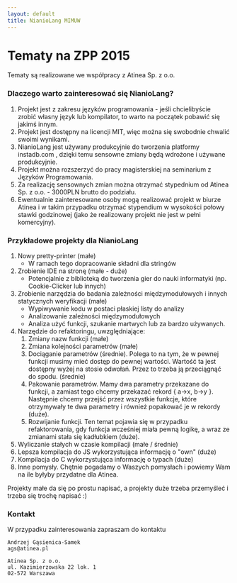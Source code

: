 ```yaml
---
layout: default
title: NianioLang MIMUW
---
```


# Tematy na ZPP 2015

Tematy są realizowane we współpracy z Atinea Sp. z o.o.

### Dlaczego warto zainteresować się NianioLang?

1. Projekt jest z zakresu języków programowania - jeśli chcielibyście zrobić własny język lub kompilator,
   to warto na początek pobawić się jakimś innym.
2. Projekt jest dostępny na licencji MIT, więc można się swobodnie chwalić swoimi wynikami.
3. NianioLang jest używany produkcyjnie do tworzenia platformy instadb.com , dzięki temu
   sensowne zmiany będą wdrożone i używane produkcyjnie.
4. Projekt można rozszerzyć do pracy magisterskiej na seminarium z Języków Programowania.
5. Za realizację sensownych zmian można otrzymać stypednium od Atinea Sp. z o.o. - 3000PLN brutto do podziału.
6. Ewentualnie zainteresowane osoby mogą realizować projekt w biurze Atinea i w takim przypadku
   otrzymać stypendium w wysokości połowy stawki godzinowej (jako że realizowany projekt nie jest w pełni komercyjny).

### Przykładowe projekty dla NianioLang

1. Nowy pretty-printer (małe)
   * W ramach tego dopracowanie składni dla stringów
2. Zrobienie IDE na stronę (małe - duże)
   * Potencjalnie z biblioteką do tworzenia gier do nauki informatyki (np. Cookie-Clicker lub innych)
3. Zrobienie narzędzia do badania zależności międzymodułowych i innych statycznych weryfikacji (małe)
   * Wypiwywanie kodu w postaci płaskiej listy do analizy
   * Analizowanie zależności międzymodułowych
   * Analiza użyć funkcji, szukanie martwych lub za bardzo używanych. 
4. Narzędzie do refaktoringu, uwzględniające:
   1. Zmiany nazw funkcji (małe)
   2. Zmiana kolejności parametrów (małe)
   3. Dociąganie parametrów (średnie). Polega to na tym, że w pewnej funkcji musimy mieć dostęp do pewnej wartości.
      Wartość ta jest dostępny wyżej na stosie odwołań. Przez to trzeba ją przeciągnąć do spodu. (średnie)
   4. Pakowanie parametrów. Mamy dwa parametry przekazane do funkcji, a zamiast tego chcemy
      przekazać rekord { a->x, b->y }. Następnie chcemy przejść przez wszystkie funkcje, które otrzymywały te dwa
      parametry i również popakować je w rekordy (duże).
   5. Rozwijanie funkcji. Ten temat pojawia się w przypadku refaktorowania, gdy funkcja wcześniej miała pewną logikę,
      a wraz ze zmianami stała się kadłubkiem (duże).
5. Wyliczanie stałych w czasie kompilacji (małe / średnie)
6. Lepsza kompilacja do JS wykorzystująca informację o "own" (duże)
7. Kompilacja do C wykorzystująca informację o typach (duże)
8. Inne pomysły. Chętnie pogadamy o Waszych pomysłach i powiemy Wam na ile byłyby przydatne dla Atinea.

Projekty małe da się po prostu napisać, a projekty duże trzeba przemyśleć i trzeba się trochę napisać :)

### Kontakt

W przypadku zainteresowania zapraszam do kontaktu

    Andrzej Gąsienica-Samek
    ags@atinea.pl

    Atinea Sp. z o.o.
    ul. Kazimierzowska 22 lok. 1
    02-572 Warszawa
